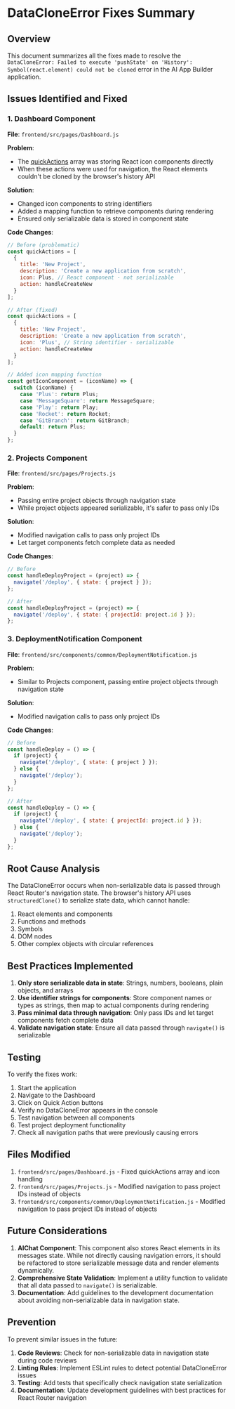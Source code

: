 # DataCloneError Fixes Summary

## Overview
This document summarizes all the fixes made to resolve the `DataCloneError: Failed to execute 'pushState' on 'History': Symbol(react.element) could not be cloned` error in the AI App Builder application.

## Issues Identified and Fixed

### 1. Dashboard Component
**File**: `frontend/src/pages/Dashboard.js`

**Problem**: 
- The [quickActions](file:///c:/Users/teja.kanchi/Desktop/AI%20co-developer/ai-app-builder/frontend/src/pages/Dashboard.js#L1358-L1382) array was storing React icon components directly
- When these actions were used for navigation, the React elements couldn't be cloned by the browser's history API

**Solution**:
- Changed icon components to string identifiers
- Added a mapping function to retrieve components during rendering
- Ensured only serializable data is stored in component state

**Code Changes**:
```javascript
// Before (problematic)
const quickActions = [
  {
    title: 'New Project',
    description: 'Create a new application from scratch',
    icon: Plus, // React component - not serializable
    action: handleCreateNew
  }
];

// After (fixed)
const quickActions = [
  {
    title: 'New Project',
    description: 'Create a new application from scratch',
    icon: 'Plus', // String identifier - serializable
    action: handleCreateNew
  }
];

// Added icon mapping function
const getIconComponent = (iconName) => {
  switch (iconName) {
    case 'Plus': return Plus;
    case 'MessageSquare': return MessageSquare;
    case 'Play': return Play;
    case 'Rocket': return Rocket;
    case 'GitBranch': return GitBranch;
    default: return Plus;
  }
};
```

### 2. Projects Component
**File**: `frontend/src/pages/Projects.js`

**Problem**:
- Passing entire project objects through navigation state
- While project objects appeared serializable, it's safer to pass only IDs

**Solution**:
- Modified navigation calls to pass only project IDs
- Let target components fetch complete data as needed

**Code Changes**:
```javascript
// Before
const handleDeployProject = (project) => {
  navigate('/deploy', { state: { project } });
};

// After
const handleDeployProject = (project) => {
  navigate('/deploy', { state: { projectId: project.id } });
};
```

### 3. DeploymentNotification Component
**File**: `frontend/src/components/common/DeploymentNotification.js`

**Problem**:
- Similar to Projects component, passing entire project objects through navigation state

**Solution**:
- Modified navigation calls to pass only project IDs

**Code Changes**:
```javascript
// Before
const handleDeploy = () => {
  if (project) {
    navigate('/deploy', { state: { project } });
  } else {
    navigate('/deploy');
  }
};

// After
const handleDeploy = () => {
  if (project) {
    navigate('/deploy', { state: { projectId: project.id } });
  } else {
    navigate('/deploy');
  }
};
```

## Root Cause Analysis

The DataCloneError occurs when non-serializable data is passed through React Router's navigation state. The browser's history API uses `structuredClone()` to serialize state data, which cannot handle:

1. React elements and components
2. Functions and methods
3. Symbols
4. DOM nodes
5. Other complex objects with circular references

## Best Practices Implemented

1. **Only store serializable data in state**: Strings, numbers, booleans, plain objects, and arrays
2. **Use identifier strings for components**: Store component names or types as strings, then map to actual components during rendering
3. **Pass minimal data through navigation**: Only pass IDs and let target components fetch complete data
4. **Validate navigation state**: Ensure all data passed through `navigate()` is serializable

## Testing

To verify the fixes work:

1. Start the application
2. Navigate to the Dashboard
3. Click on Quick Action buttons
4. Verify no DataCloneError appears in the console
5. Test navigation between all components
6. Test project deployment functionality
7. Check all navigation paths that were previously causing errors

## Files Modified

1. `frontend/src/pages/Dashboard.js` - Fixed quickActions array and icon handling
2. `frontend/src/pages/Projects.js` - Modified navigation to pass project IDs instead of objects
3. `frontend/src/components/common/DeploymentNotification.js` - Modified navigation to pass project IDs instead of objects

## Future Considerations

1. **AIChat Component**: This component also stores React elements in its messages state. While not directly causing navigation errors, it should be refactored to store serializable message data and render elements dynamically.
2. **Comprehensive State Validation**: Implement a utility function to validate that all data passed to `navigate()` is serializable.
3. **Documentation**: Add guidelines to the development documentation about avoiding non-serializable data in navigation state.

## Prevention

To prevent similar issues in the future:

1. **Code Reviews**: Check for non-serializable data in navigation state during code reviews
2. **Linting Rules**: Implement ESLint rules to detect potential DataCloneError issues
3. **Testing**: Add tests that specifically check navigation state serialization
4. **Documentation**: Update development guidelines with best practices for React Router navigation